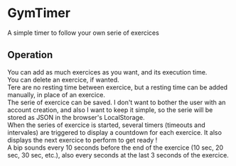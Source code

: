 # GymTimer
A simple timer to follow your own serie of exercices  

## Operation
You can add as much exercices as you want, and its execution time.  
You can delete an exercice, if wanted.  
Tere are no resting time between exercice, but a resting time can be added manually, in place of an exercice.  
The serie of exercice can be saved. I don't want to bother the user with an account creation, and also I want to keep it simple, so the serie will be stored as JSON in the browser's LocalStorage.  
When the series of exercice is started, several timers (timeouts and intervales) are triggered to display a countdown for each exercice. It also displays the next exercice to perform to get ready !  
A bip sounds every 10 seconds before the end of the exercice (10 sec, 20 sec, 30 sec, etc.), also every seconds at the last 3 seconds of the exercice.
